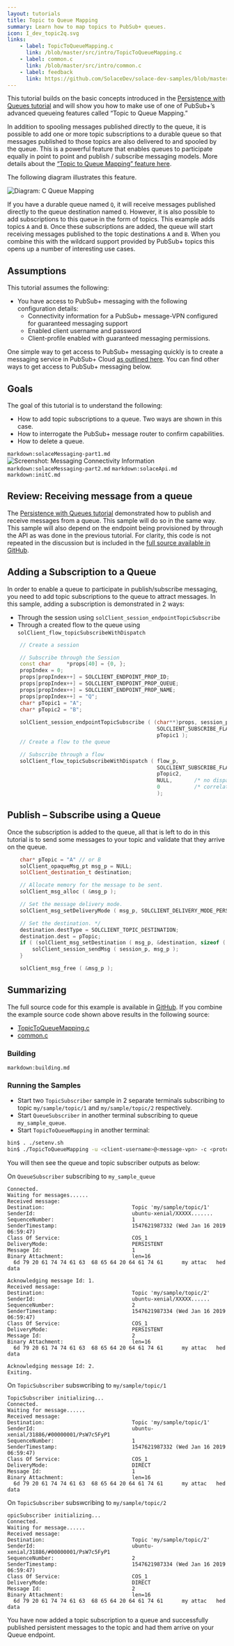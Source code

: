 ```yaml
---
layout: tutorials
title: Topic to Queue Mapping
summary: Learn how to map topics to PubSub+ queues.
icon: I_dev_topic2q.svg
links:
    - label: TopicToQueueMapping.c
      link: /blob/master/src/intro/TopicToQueueMapping.c
    - label: common.c
      link: /blob/master/src/intro/common.c
    - label: feedback
      link: https://github.com/SolaceDev/solace-dev-samples/blob/master/src/pages/tutorials/c/topic-to-queue-mapping.md
---
```


This tutorial builds on the basic concepts introduced in the [Persistence with Queues tutorial](../persistence-with-queues/) and will show you how to make use of one of PubSub+’s advanced queueing features called “Topic to Queue Mapping.”

In addition to spooling messages published directly to the queue, it is possible to add one or more topic subscriptions to a durable queue so that messages published to those topics are also delivered to and spooled by the queue. This is a powerful feature that enables queues to participate equally in point to point and publish / subscribe messaging models. More details about the [“Topic to Queue Mapping” feature here](https://docs.solace.com/PubSub-Basics/Core-Concepts.htm).

The following diagram illustrates this feature.

![Diagram: C Queue Mapping](../../../images/diagrams/topic-to-queue-mapping-detail.png)

If you have a durable queue named `Q`, it will receive messages published directly to the queue destination named `Q`. However, it is also possible to add subscriptions to this queue in the form of topics. This example adds topics `A` and `B`. Once these subscriptions are added, the queue will start receiving messages published to the topic destinations `A` and `B`. When you combine this with the wildcard support provided by PubSub+ topics this opens up a number of interesting use cases.

## Assumptions

This tutorial assumes the following:

*   You have access to PubSub+ messaging with the following configuration details:
    *   Connectivity information for a PubSub+ message-VPN configured for guaranteed messaging support
    *   Enabled client username and password
    *   Client-profile enabled with guaranteed messaging permissions.

One simple way to get access to PubSub+ messaging quickly is to create a messaging service in PubSub+ Cloud [as outlined here](https://solace.com/products/event-broker/cloud/). You can find other ways to get access to PubSub+ messaging below.

## Goals

The goal of this tutorial is to understand the following:

*   How to add topic subscriptions to a queue. Two ways are shown in this case.
*   How to interrogate the PubSub+ message router to confirm capabilities.
*   How to delete a queue.


`markdown:solaceMessaging-part1.md`
![Screenshot: Messaging Connectivity Information](../../../images/screenshots/connectivity-info.png)
`markdown:solaceMessaging-part2.md`
`markdown:solaceApi.md`
`markdown:initC.md`

## Review: Receiving message from a queue

The [Persistence with Queues tutorial](../persistence-with-queues/) demonstrated how to publish and receive messages from a queue. This sample will do so in the same way. This sample will also depend on the endpoint being provisioned by through the API as was done in the previous tutorial. For clarity, this code is not repeated in the discussion but is included in the [full source available in GitHub](https://github.com/SolaceSamples/solace-samples-c/blob/master/src/intro/TopicToQueueMapping.c).

## Adding a Subscription to a Queue

In order to enable a queue to participate in publish/subscribe messaging, you need to add topic subscriptions to the queue to attract messages. In this sample, adding a subscription is demonstrated in 2 ways:
* Through the session using `solClient_session_endpointTopicSubscribe` 
* Through a created flow to the queue using `solClient_flow_topicSubscribeWithDispatch` 
  
```cpp
    // Create a session 

    // Subscribe through the Session
    const char     *props[40] = {0, };
    propIndex = 0;
    props[propIndex++] = SOLCLIENT_ENDPOINT_PROP_ID;
    props[propIndex++] = SOLCLIENT_ENDPOINT_PROP_QUEUE;
    props[propIndex++] = SOLCLIENT_ENDPOINT_PROP_NAME;
    props[propIndex++] = "Q";
    char* pTopic1 = "A";
    char* pTopic2 = "B";
    
    solClient_session_endpointTopicSubscribe ( (char**)props, session_p,
                                                SOLCLIENT_SUBSCRIBE_FLAGS_WAITFORCONFIRM,
                                                pTopic1 );
    // Create a flow to the queue

    // Subscribe through a flow
    solClient_flow_topicSubscribeWithDispatch ( flow_p,
                                                SOLCLIENT_SUBSCRIBE_FLAGS_WAITFORCONFIRM,
                                                pTopic2,
                                                NULL,       /* no dispatch functions */
                                                0           /* correlation tag pointer */
                                                );

```

## Publish – Subscribe using a Queue

Once the subscription is added to the queue, all that is left to do in this tutorial is to send some messages to your topic and validate that they arrive on the queue. 

```cpp
    char* pTopic = "A" // or B
    solClient_opaqueMsg_pt msg_p = NULL;
    solClient_destination_t destination;

    // Allocate memory for the message to be sent. 
    solClient_msg_alloc ( &msg_p );

    // Set the message delivery mode. 
    solClient_msg_setDeliveryMode ( msg_p, SOLCLIENT_DELIVERY_MODE_PERSISTENT );

    // Set the destination. */
    destination.destType = SOLCLIENT_TOPIC_DESTINATION;
    destination.dest = pTopic;
    if ( (solClient_msg_setDestination ( msg_p, &destination, sizeof ( destination ) ) ) != SOLCLIENT_OK ) {
        solClient_session_sendMsg ( session_p, msg_p );
    }

    solClient_msg_free ( &msg_p );

```

## Summarizing

The full source code for this example is available in [GitHub](https://github.com/SolaceSamples/solace-samples-c). If you combine the example source code shown above results in the following source:

* [TopicToQueueMapping.c](https://github.com/SolaceSamples/solace-samples-c/blob/master/src/intro/TopicToQueueMapping.c)
* [common.c](https://github.com/SolaceSamples/solace-samples-c/blob/master/src/intro/common.c)

### Building

`markdown:building.md`

### Running the Samples

* Start two `TopicSubscriber` sample in 2 separate terminals subscribing to topic `my/sample/topic/1` and `my/sample/topic/2` respectively.
* Start `QueueSubscriber` in another terminal subscribing to queue `my_sample_queue`.
* Start `TopicToQueueMapping` in another terminal:
```sh
bin$ . ./setenv.sh
bin$ ./TopicToQueueMapping -u <client-username>@<message-vpn> -c <protocol>://<msg_backbone_ip>:<port> -p <password>
```
You will then see the queue and topic subscriber outputs as below:

On `QueueSubscriber` subscribing to `my_sample_queue`
```
Connected.
Waiting for messages......
Received message:
Destination:                            Topic 'my/sample/topic/1'
SenderId:                               ubuntu-xenial/XXXXX.......
SequenceNumber:                         1
SenderTimestamp:                        1547621987332 (Wed Jan 16 2019 06:59:47)
Class Of Service:                       COS_1
DeliveryMode:                           PERSISTENT
Message Id:                             1
Binary Attachment:                      len=16
  6d 79 20 61 74 74 61 63  68 65 64 20 64 61 74 61      my attac   hed data

Acknowledging message Id: 1.
Received message:
Destination:                            Topic 'my/sample/topic/2'
SenderId:                               ubuntu-xenial/XXXXX......
SequenceNumber:                         2
SenderTimestamp:                        1547621987334 (Wed Jan 16 2019 06:59:47)
Class Of Service:                       COS_1
DeliveryMode:                           PERSISTENT
Message Id:                             2
Binary Attachment:                      len=16
  6d 79 20 61 74 74 61 63  68 65 64 20 64 61 74 61      my attac   hed data

Acknowledging message Id: 2.
Exiting.
```
On `TopicSubscriber` subswcribing to `my/sample/topic/1`
```
TopicSubscriber initializing...
Connected.
Waiting for message......
Received message:
Destination:                            Topic 'my/sample/topic/1'
SenderId:                               ubuntu-xenial/31886/#00000001/PsW7c5FyP1
SequenceNumber:                         1
SenderTimestamp:                        1547621987332 (Wed Jan 16 2019 06:59:47)
Class Of Service:                       COS_1
DeliveryMode:                           DIRECT
Message Id:                             1
Binary Attachment:                      len=16
  6d 79 20 61 74 74 61 63  68 65 64 20 64 61 74 61      my attac   hed data
```
On `TopicSubscriber` subswcribing to `my/sample/topic/2`
```
opicSubscriber initializing...
Connected.
Waiting for message......
Received message:
Destination:                            Topic 'my/sample/topic/2'
SenderId:                               ubuntu-xenial/31886/#00000001/PsW7c5FyP1
SequenceNumber:                         2
SenderTimestamp:                        1547621987334 (Wed Jan 16 2019 06:59:47)
Class Of Service:                       COS_1
DeliveryMode:                           DIRECT
Message Id:                             2
Binary Attachment:                      len=16
  6d 79 20 61 74 74 61 63  68 65 64 20 64 61 74 61      my attac   hed data
```
You have now added a topic subscription to a queue and successfully published persistent messages to the topic and had them arrive on your Queue endpoint.